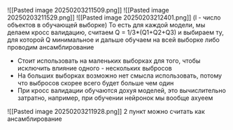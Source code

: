 ![[Pasted image 20250203211509.png]]
![[Pasted image 20250203211529.png]]
![[Pasted image 20250203212401.png]]
(l - число объектов в обучающей выборке)
То есть для каждой модели, мы делаем кросс валидацию, считаем Q = 1/3*(Q1+Q2+Q3) и выбираем ту, для которой Q минимальное и дальше обучаем на всей выборке либо проводим ансамблирование


- Стоит использовать на маленьких выборках для того, чтобы исключить влияние одного - нескольких выбросов
- На больших выборках возможно нет смысла использовать, потому что выбросов скорее всего будет больше чем один
- При кросс валидации обучаются дохуя моделей, это вычислительно затратно, например, при обучении нейронок мы вообще ахуеем





![[Pasted image 20250203211928.png]]
	2 пункт можно считать как ансамблирование
